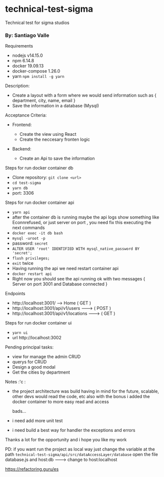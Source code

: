 # technical-test-sigma
Technical test for sigma studios

### By: Santiago Valle

Requirements
  - nodejs v14.15.0
  - npm 6.14.8
  - docker 19.09.13
  - docker-compose 1.26.0
  - yarn `npm install -g yarn`
  
Description:  
  -   Create a layout with a form where we would send information such as { department, city, name, email } 
  -   Save the information in a database (Mysql)
  
Acceptance Criteria:  
  - Frontend:  
      - Create the view using React
      - Create the neccesary fronten logic
      
  - Backend:
      - Create an Api to save the information
  
Steps for run docker container db
  -  Clone repository: `git clone <url>`
  - `cd test-sigma`
  - `yarn db`
  - port: 3306
  
Steps for run docker container api
  - `yarn api`
  - after the container db is running maybe the api logs show something like Econnrefused, or just server on port , 
    you need fix this executing the next commands
  - `docker exec -it db bash`
  - `mysql -uroot -p`
  - password: `secret`
  - `ALTER USER 'root' IDENTIFIED WITH mysql_native_password BY 'secret';`
  - `flush privileges;`
  - `exit` twice
  - Having running the api we need restart container api
  - `docker restart api`
  - Right now you should see the api running ok with two messages { Server on port 3001 and Database connected }
  
Endpoints
  - http://localhost:3001/ --> Home ( GET )
  - http://localhost:3001/api/v1/users ---> ( POST )
  - http://localhost:3001/api/v1/locations ---> ( GET )


Steps for run docker container ui
  - `yarn ui`  
  - url http://localhost:3002

Pending principal tasks:
  - view for manage the admin CRUD
  - querys for CRUD
  - Design a good modal
  - Get the cities by department
  
Notes :'c :
  - the project architecture was build having in mind for the future, scalable, other devs would read the code, etc
    also with the bonus i added the docker container to more easy read and access
    
    bads...
  - i need add more unit test
  - i need build a best way for handler the exceptions and errors
  
  Thanks a lot for the opportunity and i hope you like my work
  
  PD: if you want run the project as local way just change the variable at the path `technical-test-sigma/api/src/dataAccessLayer/database` open the file database.js and host:db ---> change to host:localhost

https://refactoring.guru/es
